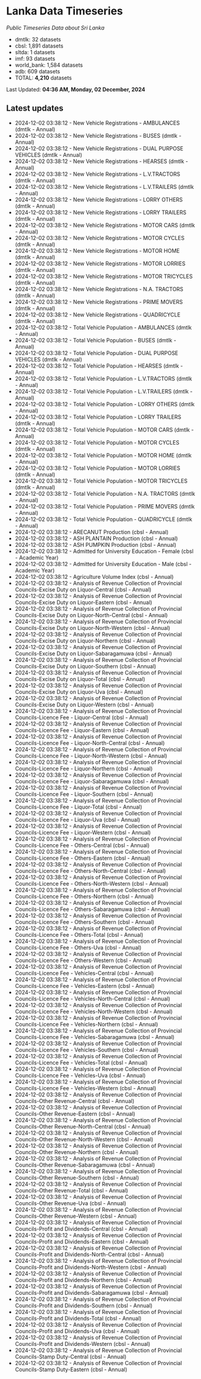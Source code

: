 # Lanka Data Timeseries
*Public Timeseries Data about Sri Lanka*

* dmtlk: 32 datasets
* cbsl: 1,891 datasets
* sltda: 1 datasets
* imf: 93 datasets
* world_bank: 1,584 datasets
* adb: 609 datasets
* TOTAL: **4,210** datasets

Last Updated: **04:36 AM, Monday, 02 December, 2024**

## Latest updates

* 2024-12-02 03:38:12 - New Vehicle Registrations - AMBULANCES (dmtlk - Annual)
* 2024-12-02 03:38:12 - New Vehicle Registrations - BUSES (dmtlk - Annual)
* 2024-12-02 03:38:12 - New Vehicle Registrations - DUAL PURPOSE VEHICLES (dmtlk - Annual)
* 2024-12-02 03:38:12 - New Vehicle Registrations - HEARSES (dmtlk - Annual)
* 2024-12-02 03:38:12 - New Vehicle Registrations - L.V.TRACTORS (dmtlk - Annual)
* 2024-12-02 03:38:12 - New Vehicle Registrations - L.V.TRAILERS (dmtlk - Annual)
* 2024-12-02 03:38:12 - New Vehicle Registrations - LORRY OTHERS (dmtlk - Annual)
* 2024-12-02 03:38:12 - New Vehicle Registrations - LORRY TRAILERS (dmtlk - Annual)
* 2024-12-02 03:38:12 - New Vehicle Registrations - MOTOR CARS (dmtlk - Annual)
* 2024-12-02 03:38:12 - New Vehicle Registrations - MOTOR CYCLES (dmtlk - Annual)
* 2024-12-02 03:38:12 - New Vehicle Registrations - MOTOR HOME (dmtlk - Annual)
* 2024-12-02 03:38:12 - New Vehicle Registrations - MOTOR LORRIES (dmtlk - Annual)
* 2024-12-02 03:38:12 - New Vehicle Registrations - MOTOR TRICYCLES (dmtlk - Annual)
* 2024-12-02 03:38:12 - New Vehicle Registrations - N.A. TRACTORS (dmtlk - Annual)
* 2024-12-02 03:38:12 - New Vehicle Registrations - PRIME MOVERS (dmtlk - Annual)
* 2024-12-02 03:38:12 - New Vehicle Registrations - QUADRICYCLE (dmtlk - Annual)
* 2024-12-02 03:38:12 - Total Vehicle Population - AMBULANCES (dmtlk - Annual)
* 2024-12-02 03:38:12 - Total Vehicle Population - BUSES (dmtlk - Annual)
* 2024-12-02 03:38:12 - Total Vehicle Population - DUAL PURPOSE VEHICLES (dmtlk - Annual)
* 2024-12-02 03:38:12 - Total Vehicle Population - HEARSES (dmtlk - Annual)
* 2024-12-02 03:38:12 - Total Vehicle Population - L.V.TRACTORS (dmtlk - Annual)
* 2024-12-02 03:38:12 - Total Vehicle Population - L.V.TRAILERS (dmtlk - Annual)
* 2024-12-02 03:38:12 - Total Vehicle Population - LORRY OTHERS (dmtlk - Annual)
* 2024-12-02 03:38:12 - Total Vehicle Population - LORRY TRAILERS (dmtlk - Annual)
* 2024-12-02 03:38:12 - Total Vehicle Population - MOTOR CARS (dmtlk - Annual)
* 2024-12-02 03:38:12 - Total Vehicle Population - MOTOR CYCLES (dmtlk - Annual)
* 2024-12-02 03:38:12 - Total Vehicle Population - MOTOR HOME (dmtlk - Annual)
* 2024-12-02 03:38:12 - Total Vehicle Population - MOTOR LORRIES (dmtlk - Annual)
* 2024-12-02 03:38:12 - Total Vehicle Population - MOTOR TRICYCLES (dmtlk - Annual)
* 2024-12-02 03:38:12 - Total Vehicle Population - N.A. TRACTORS (dmtlk - Annual)
* 2024-12-02 03:38:12 - Total Vehicle Population - PRIME MOVERS (dmtlk - Annual)
* 2024-12-02 03:38:12 - Total Vehicle Population - QUADRICYCLE (dmtlk - Annual)
* 2024-12-02 03:38:12 - ARECANUT Production (cbsl - Annual)
* 2024-12-02 03:38:12 - ASH PLANTAIN Production (cbsl - Annual)
* 2024-12-02 03:38:12 - ASH PUMPKIN Production (cbsl - Annual)
* 2024-12-02 03:38:12 - Admitted for University Education - Female (cbsl - Academic Year)
* 2024-12-02 03:38:12 - Admitted for University Education - Male (cbsl - Academic Year)
* 2024-12-02 03:38:12 - Agriculture Volume Index (cbsl - Annual)
* 2024-12-02 03:38:12 - Analysis of Revenue Collection of Provincial Councils-Excise Duty on Liquor-Central (cbsl - Annual)
* 2024-12-02 03:38:12 - Analysis of Revenue Collection of Provincial Councils-Excise Duty on Liquor-Eastern (cbsl - Annual)
* 2024-12-02 03:38:12 - Analysis of Revenue Collection of Provincial Councils-Excise Duty on Liquor-North-Central (cbsl - Annual)
* 2024-12-02 03:38:12 - Analysis of Revenue Collection of Provincial Councils-Excise Duty on Liquor-North-Western (cbsl - Annual)
* 2024-12-02 03:38:12 - Analysis of Revenue Collection of Provincial Councils-Excise Duty on Liquor-Northern (cbsl - Annual)
* 2024-12-02 03:38:12 - Analysis of Revenue Collection of Provincial Councils-Excise Duty on Liquor-Sabaragamuwa (cbsl - Annual)
* 2024-12-02 03:38:12 - Analysis of Revenue Collection of Provincial Councils-Excise Duty on Liquor-Southern (cbsl - Annual)
* 2024-12-02 03:38:12 - Analysis of Revenue Collection of Provincial Councils-Excise Duty on Liquor-Total (cbsl - Annual)
* 2024-12-02 03:38:12 - Analysis of Revenue Collection of Provincial Councils-Excise Duty on Liquor-Uva (cbsl - Annual)
* 2024-12-02 03:38:12 - Analysis of Revenue Collection of Provincial Councils-Excise Duty on Liquor-Western (cbsl - Annual)
* 2024-12-02 03:38:12 - Analysis of Revenue Collection of Provincial Councils-Licence Fee - Liquor-Central (cbsl - Annual)
* 2024-12-02 03:38:12 - Analysis of Revenue Collection of Provincial Councils-Licence Fee - Liquor-Eastern (cbsl - Annual)
* 2024-12-02 03:38:12 - Analysis of Revenue Collection of Provincial Councils-Licence Fee - Liquor-North-Central (cbsl - Annual)
* 2024-12-02 03:38:12 - Analysis of Revenue Collection of Provincial Councils-Licence Fee - Liquor-North-Western (cbsl - Annual)
* 2024-12-02 03:38:12 - Analysis of Revenue Collection of Provincial Councils-Licence Fee - Liquor-Northern (cbsl - Annual)
* 2024-12-02 03:38:12 - Analysis of Revenue Collection of Provincial Councils-Licence Fee - Liquor-Sabaragamuwa (cbsl - Annual)
* 2024-12-02 03:38:12 - Analysis of Revenue Collection of Provincial Councils-Licence Fee - Liquor-Southern (cbsl - Annual)
* 2024-12-02 03:38:12 - Analysis of Revenue Collection of Provincial Councils-Licence Fee - Liquor-Total (cbsl - Annual)
* 2024-12-02 03:38:12 - Analysis of Revenue Collection of Provincial Councils-Licence Fee - Liquor-Uva (cbsl - Annual)
* 2024-12-02 03:38:12 - Analysis of Revenue Collection of Provincial Councils-Licence Fee - Liquor-Western (cbsl - Annual)
* 2024-12-02 03:38:12 - Analysis of Revenue Collection of Provincial Councils-Licence Fee - Others-Central (cbsl - Annual)
* 2024-12-02 03:38:12 - Analysis of Revenue Collection of Provincial Councils-Licence Fee - Others-Eastern (cbsl - Annual)
* 2024-12-02 03:38:12 - Analysis of Revenue Collection of Provincial Councils-Licence Fee - Others-North-Central (cbsl - Annual)
* 2024-12-02 03:38:12 - Analysis of Revenue Collection of Provincial Councils-Licence Fee - Others-North-Western (cbsl - Annual)
* 2024-12-02 03:38:12 - Analysis of Revenue Collection of Provincial Councils-Licence Fee - Others-Northern (cbsl - Annual)
* 2024-12-02 03:38:12 - Analysis of Revenue Collection of Provincial Councils-Licence Fee - Others-Sabaragamuwa (cbsl - Annual)
* 2024-12-02 03:38:12 - Analysis of Revenue Collection of Provincial Councils-Licence Fee - Others-Southern (cbsl - Annual)
* 2024-12-02 03:38:12 - Analysis of Revenue Collection of Provincial Councils-Licence Fee - Others-Total (cbsl - Annual)
* 2024-12-02 03:38:12 - Analysis of Revenue Collection of Provincial Councils-Licence Fee - Others-Uva (cbsl - Annual)
* 2024-12-02 03:38:12 - Analysis of Revenue Collection of Provincial Councils-Licence Fee - Others-Western (cbsl - Annual)
* 2024-12-02 03:38:12 - Analysis of Revenue Collection of Provincial Councils-Licence Fee - Vehicles-Central (cbsl - Annual)
* 2024-12-02 03:38:12 - Analysis of Revenue Collection of Provincial Councils-Licence Fee - Vehicles-Eastern (cbsl - Annual)
* 2024-12-02 03:38:12 - Analysis of Revenue Collection of Provincial Councils-Licence Fee - Vehicles-North-Central (cbsl - Annual)
* 2024-12-02 03:38:12 - Analysis of Revenue Collection of Provincial Councils-Licence Fee - Vehicles-North-Western (cbsl - Annual)
* 2024-12-02 03:38:12 - Analysis of Revenue Collection of Provincial Councils-Licence Fee - Vehicles-Northern (cbsl - Annual)
* 2024-12-02 03:38:12 - Analysis of Revenue Collection of Provincial Councils-Licence Fee - Vehicles-Sabaragamuwa (cbsl - Annual)
* 2024-12-02 03:38:12 - Analysis of Revenue Collection of Provincial Councils-Licence Fee - Vehicles-Southern (cbsl - Annual)
* 2024-12-02 03:38:12 - Analysis of Revenue Collection of Provincial Councils-Licence Fee - Vehicles-Total (cbsl - Annual)
* 2024-12-02 03:38:12 - Analysis of Revenue Collection of Provincial Councils-Licence Fee - Vehicles-Uva (cbsl - Annual)
* 2024-12-02 03:38:12 - Analysis of Revenue Collection of Provincial Councils-Licence Fee - Vehicles-Western (cbsl - Annual)
* 2024-12-02 03:38:12 - Analysis of Revenue Collection of Provincial Councils-Other Revenue-Central (cbsl - Annual)
* 2024-12-02 03:38:12 - Analysis of Revenue Collection of Provincial Councils-Other Revenue-Eastern (cbsl - Annual)
* 2024-12-02 03:38:12 - Analysis of Revenue Collection of Provincial Councils-Other Revenue-North-Central (cbsl - Annual)
* 2024-12-02 03:38:12 - Analysis of Revenue Collection of Provincial Councils-Other Revenue-North-Western (cbsl - Annual)
* 2024-12-02 03:38:12 - Analysis of Revenue Collection of Provincial Councils-Other Revenue-Northern (cbsl - Annual)
* 2024-12-02 03:38:12 - Analysis of Revenue Collection of Provincial Councils-Other Revenue-Sabaragamuwa (cbsl - Annual)
* 2024-12-02 03:38:12 - Analysis of Revenue Collection of Provincial Councils-Other Revenue-Southern (cbsl - Annual)
* 2024-12-02 03:38:12 - Analysis of Revenue Collection of Provincial Councils-Other Revenue-Total (cbsl - Annual)
* 2024-12-02 03:38:12 - Analysis of Revenue Collection of Provincial Councils-Other Revenue-Uva (cbsl - Annual)
* 2024-12-02 03:38:12 - Analysis of Revenue Collection of Provincial Councils-Other Revenue-Western (cbsl - Annual)
* 2024-12-02 03:38:12 - Analysis of Revenue Collection of Provincial Councils-Profit and Dividends-Central (cbsl - Annual)
* 2024-12-02 03:38:12 - Analysis of Revenue Collection of Provincial Councils-Profit and Dividends-Eastern (cbsl - Annual)
* 2024-12-02 03:38:12 - Analysis of Revenue Collection of Provincial Councils-Profit and Dividends-North-Central (cbsl - Annual)
* 2024-12-02 03:38:12 - Analysis of Revenue Collection of Provincial Councils-Profit and Dividends-North-Western (cbsl - Annual)
* 2024-12-02 03:38:12 - Analysis of Revenue Collection of Provincial Councils-Profit and Dividends-Northern (cbsl - Annual)
* 2024-12-02 03:38:12 - Analysis of Revenue Collection of Provincial Councils-Profit and Dividends-Sabaragamuwa (cbsl - Annual)
* 2024-12-02 03:38:12 - Analysis of Revenue Collection of Provincial Councils-Profit and Dividends-Southern (cbsl - Annual)
* 2024-12-02 03:38:12 - Analysis of Revenue Collection of Provincial Councils-Profit and Dividends-Total (cbsl - Annual)
* 2024-12-02 03:38:12 - Analysis of Revenue Collection of Provincial Councils-Profit and Dividends-Uva (cbsl - Annual)
* 2024-12-02 03:38:12 - Analysis of Revenue Collection of Provincial Councils-Profit and Dividends-Western (cbsl - Annual)
* 2024-12-02 03:38:12 - Analysis of Revenue Collection of Provincial Councils-Stamp Duty-Central (cbsl - Annual)
* 2024-12-02 03:38:12 - Analysis of Revenue Collection of Provincial Councils-Stamp Duty-Eastern (cbsl - Annual)
